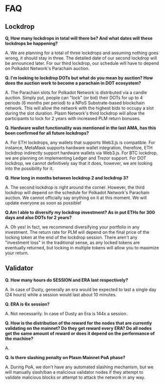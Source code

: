 # FAQ

## Lockdrop

**Q, How many lockdrops in total will there be? And what dates will these lockdrops be happening?**

A. We are planning for a total of three lockdrops and assuming nothing goes wrong, it should stay in three. The detailed date of our second lockdrop will be announced later. For our third lockdrop, our schedule will have to depend on Polkadot Network's Parachain auction.

**Q. I'm looking to lockdrop DOTs but what do you mean by auction? How does the auction work to become a parachain in DOT ecosystem?**

A. The Parachain slots for Polkadot Network is distributed via a candle auction. Simply put, people can "lock" \(or bid\) their DOTs for up to 4 periods \(6 months per period\) to a NPoS Substrate-based blockchain network. This will allow the network with the highest bids to occupy a slot during the slot duration. Plasm Network's third lockdrop will allow the participants to lock for 2 years with increased PLM return bonuses.

**Q. Hardware wallet functionality was mentioned in the last AMA, has this been confirmed for all future lockdrops?**

A. For ETH lockdrops, any wallets that supports Web3.js is compatible. For instance, MetaMask supports hardware wallet integration, therefore, ETH lockdrop indirectly support hardware wallets via Web3.js. For BTC lockdrop, we are planning on implementing Ledger and Trezor support. For DOT lockdrop, we cannot definitively say that it does, however, we are looking into the possibility for it.

**Q. How long in months between lockdrop 2 and lockdrop 3?**

A. The second lockdrop is right around the corner. However, the third lockdrop will depend on the schedule for Polkadot Network's Parachain auction. We cannot officially say anything on it at this moment. We will update everyone as soon as possible!

**Q.Am I able to diversify my lockdrop investment? As in put ETHs for 300 days and also DOTs for 2 years?**

A. Oh yes! In fact, we recommend diversifying your portfolio in any investment. The return rate for PLM will depend on the final price of the locking token at the end of the lockdrop session. There aren't any "investment loss" in the traditional sense, as any locked tokens are eventually returned, but locking in multiple tokens will allow you to maximize your return.

## Validator

**Q. How many hours do SESSION and ERA last respectively?**

A. In case of Dusty, generally an era would be expected to last a single day \(24 hours\) while a session would last about 10 minutes.

**Q. ERA is 6x session?**

A. Not necessarily. In case of Dusty an Era is 144x a session.

**Q. How is the distribution of the reward for the nodes that are currently validating on the mainnet? Do they get reward every ERA? Do all nodes get the same amount of reward or does it depend on the performance of the machine?**

A. 

**Q. Is there slashing penalty on Plasm Mainnet PoA phase?**

A. During PoA, we don't have any automated slashing mechanism, but we will manually slash/ban a malicious validator nodes if they attempt to validate malicious blocks or attempt to attack the network in any way.

